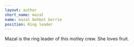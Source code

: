 ```yaml
---
layout: author
short_name: mazal
name: mazal bohbot berrie
position: Ring leader
---
```

Mazal is the ring leader of this motley crew. She loves fruit.
